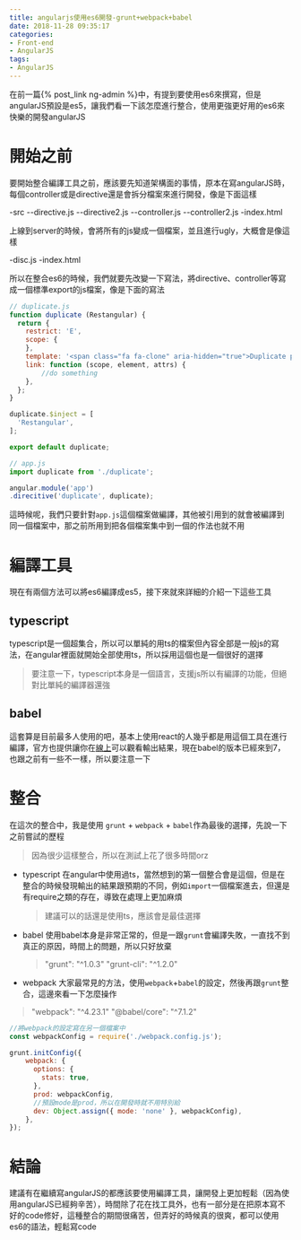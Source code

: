 ```yaml
---
title: angularjs使用es6開發-grunt+webpack+babel
date: 2018-11-28 09:35:17
categories:
- Front-end
- AngularJS
tags:
- AngularJS
---
```


在前一篇{% post_link ng-admin %}中，有提到要使用es6來撰寫，但是angularJS預設是es5，讓我們看一下該怎麼進行整合，使用更強更好用的es6來快樂的開發angularJS

<!--more-->

# 開始之前

要開始整合編譯工具之前，應該要先知道架構面的事情，原本在寫angularJS時，每個controller或是directive還是會拆分檔案來進行開發，像是下面這樣

-src
--directive.js
--directive2.js
--controller.js
--controller2.js
-index.html

上線到server的時候，會將所有的js變成一個檔案，並且進行ugly，大概會是像這樣

-disc.js
-index.html

所以在整合es6的時候，我們就要先改變一下寫法，將directive、controller等寫成一個標準export的js檔案，像是下面的寫法

```javascript
// duplicate.js
function duplicate (Restangular) {
  return {
    restrict: 'E',
    scope: {
    },
    template: '<span class="fa fa-clone" aria-hidden="true">Duplicate post</span>',
    link: function (scope, element, attrs) {
        //do something
    },
  };
}

duplicate.$inject = [
  'Restangular',
];

export default duplicate;

```

```javascript
// app.js
import duplicate from './duplicate';

angular.module('app')
.direcitive('duplicate', duplicate);
```

這時候呢，我們只要針對`app.js`這個檔案做編譯，其他被引用到的就會被編譯到同一個檔案中，那之前所用到把各個檔案集中到一個的作法也就不用

# 編譯工具

現在有兩個方法可以將es6編譯成es5，接下來就來詳細的介紹一下這些工具

## typescript

typescript是一個超集合，所以可以單純的用ts的檔案但內容全部是一般js的寫法，在angular裡面就開始全部使用ts，所以採用這個也是一個很好的選擇

> 要注意一下，typescript本身是一個語言，支援js所以有編譯的功能，但絕對比單純的編譯器還強

## babel

這套算是目前最多人使用的吧，基本上使用react的人幾乎都是用這個工具在進行編譯，官方也提供讓你在[線上](https://babeljs.io/)可以觀看輸出結果，現在babel的版本已經來到7，也跟之前有一些不一樣，所以要注意一下

# 整合

在這次的整合中，我是使用 `grunt` + `webpack` + `babel`作為最後的選擇，先說一下之前嘗試的歷程

> 因為很少這樣整合，所以在測試上花了很多時間orz

* typescript
  在angular中使用過ts，當然想到的第一個整合會是這個，但是在整合的時候發現輸出的結果跟預期的不同，例如`import`一個檔案進去，但還是有require之類的存在，導致在處理上更加麻煩

  > 建議可以的話還是使用ts，應該會是最佳選擇

* babel
  使用babel本身是非常正常的，但是一跟`grunt`會編譯失敗，一直找不到真正的原因，時間上的問題，所以只好放棄

  > "grunt": "^1.0.3"
  > "grunt-cli": "^1.2.0" 

* webpack
  大家最常見的方法，使用`webpack`+`babel`的設定，然後再跟`grunt`整合，這邊來看一下怎麼操作

> "webpack": "^4.23.1"
> "@babel/core": "^7.1.2"

```javascript
//將webpack的設定寫在另一個檔案中
const webpackConfig = require('./webpack.config.js');

grunt.initConfig({
	webpack: {
	  options: {
	    stats: true,
	  },
	  prod: webpackConfig,
      //預設mode是prod，所以在開發時就不用特別給
	  dev: Object.assign({ mode: 'none' }, webpackConfig),
	},
});
```

# 結論

建議有在繼續寫angularJS的都應該要使用編譯工具，讓開發上更加輕鬆（因為使用angularJS已經夠辛苦），時間除了花在找工具外，也有一部分是在把原本寫不好的code修好，這種整合的期間很痛苦，但弄好的時候真的很爽，都可以使用es6的語法，輕鬆寫code